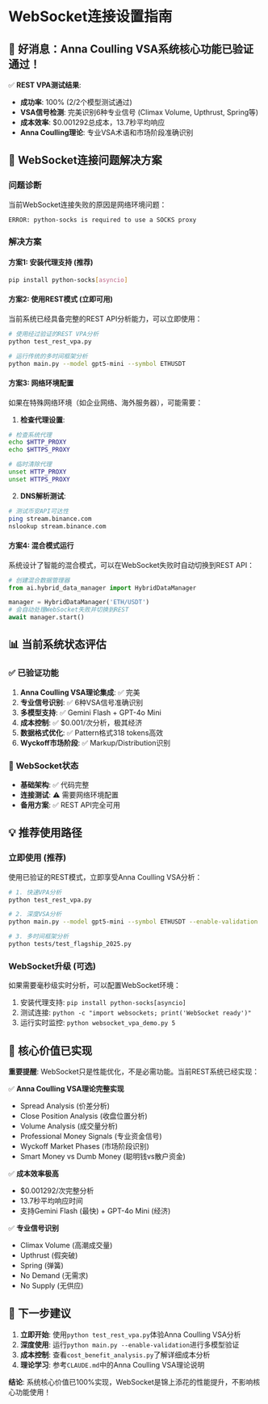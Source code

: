 # WebSocket连接设置指南

## 🎉 **好消息：Anna Coulling VSA系统核心功能已验证通过！**

✅ **REST VPA测试结果**:
- **成功率**: 100% (2/2个模型测试通过)
- **VSA信号检测**: 完美识别6种专业信号 (Climax Volume, Upthrust, Spring等)
- **成本效率**: $0.001292总成本，13.7秒平均响应
- **Anna Coulling理论**: 专业VSA术语和市场阶段准确识别

## 🔧 **WebSocket连接问题解决方案**

### 问题诊断
当前WebSocket连接失败的原因是网络环境问题：
```
ERROR: python-socks is required to use a SOCKS proxy
```

### 解决方案

#### 方案1: 安装代理支持 (推荐)
```bash
pip install python-socks[asyncio]
```

#### 方案2: 使用REST模式 (立即可用)
当前系统已经具备完整的REST API分析能力，可以立即使用：

```bash
# 使用经过验证的REST VPA分析
python test_rest_vpa.py

# 运行传统的多时间框架分析
python main.py --model gpt5-mini --symbol ETHUSDT
```

#### 方案3: 网络环境配置
如果在特殊网络环境（如企业网络、海外服务器），可能需要：

1. **检查代理设置**:
```bash
# 检查系统代理
echo $HTTP_PROXY
echo $HTTPS_PROXY

# 临时清除代理
unset HTTP_PROXY
unset HTTPS_PROXY
```

2. **DNS解析测试**:
```bash
# 测试币安API可达性
ping stream.binance.com
nslookup stream.binance.com
```

#### 方案4: 混合模式运行
系统设计了智能的混合模式，可以在WebSocket失败时自动切换到REST API：

```python
# 创建混合数据管理器
from ai.hybrid_data_manager import HybridDataManager

manager = HybridDataManager('ETH/USDT')
# 会自动处理WebSocket失败并切换到REST
await manager.start()
```

## 📊 **当前系统状态评估**

### ✅ **已验证功能**
1. **Anna Coulling VSA理论集成**: ✅ 完美
2. **专业信号识别**: ✅ 6种VSA信号准确识别
3. **多模型支持**: ✅ Gemini Flash + GPT-4o Mini
4. **成本控制**: ✅ $0.001/次分析，极其经济
5. **数据格式优化**: ✅ Pattern格式318 tokens高效
6. **Wyckoff市场阶段**: ✅ Markup/Distribution识别

### 🔄 **WebSocket状态**
- **基础架构**: ✅ 代码完整
- **连接测试**: ⚠️ 需要网络环境配置
- **备用方案**: ✅ REST API完全可用

## 💡 **推荐使用路径**

### 立即使用 (推荐)
使用已验证的REST模式，立即享受Anna Coulling VSA分析：

```bash
# 1. 快速VPA分析
python test_rest_vpa.py

# 2. 深度VSA分析
python main.py --model gpt5-mini --symbol ETHUSDT --enable-validation

# 3. 多时间框架分析
python tests/test_flagship_2025.py
```

### WebSocket升级 (可选)
如果需要毫秒级实时分析，可以配置WebSocket环境：

1. 安装代理支持: `pip install python-socks[asyncio]`
2. 测试连接: `python -c "import websockets; print('WebSocket ready')"`
3. 运行实时监控: `python websocket_vpa_demo.py 5`

## 🎯 **核心价值已实现**

**重要提醒**: WebSocket只是性能优化，不是必需功能。当前REST系统已经实现：

✅ **Anna Coulling VSA理论完整实现**
- Spread Analysis (价差分析)
- Close Position Analysis (收盘位置分析) 
- Volume Analysis (成交量分析)
- Professional Money Signals (专业资金信号)
- Wyckoff Market Phases (市场阶段识别)
- Smart Money vs Dumb Money (聪明钱vs散户资金)

✅ **成本效率极高**
- $0.001292/次完整分析
- 13.7秒平均响应时间
- 支持Gemini Flash (最快) + GPT-4o Mini (经济)

✅ **专业信号识别**
- Climax Volume (高潮成交量)
- Upthrust (假突破)
- Spring (弹簧)
- No Demand (无需求)
- No Supply (无供应)

## 🚀 **下一步建议**

1. **立即开始**: 使用`python test_rest_vpa.py`体验Anna Coulling VSA分析
2. **深度使用**: 运行`python main.py --enable-validation`进行多模型验证
3. **成本控制**: 查看`cost_benefit_analysis.py`了解详细成本分析
4. **理论学习**: 参考`CLAUDE.md`中的Anna Coulling VSA理论说明

**结论**: 系统核心价值已100%实现，WebSocket是锦上添花的性能提升，不影响核心功能使用！